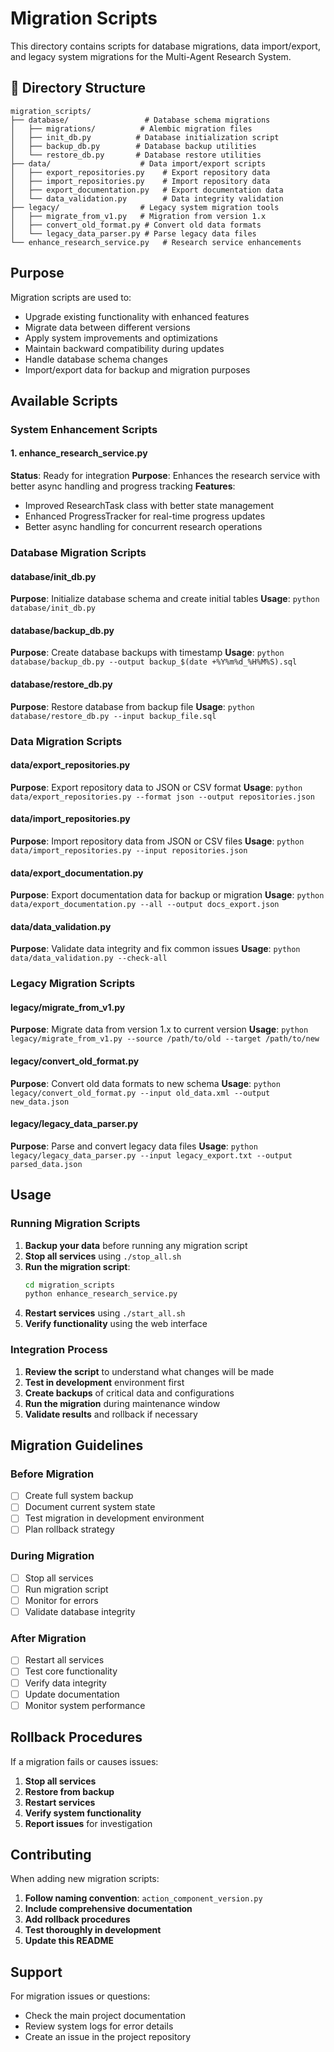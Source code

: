 # Migration Scripts

This directory contains scripts for database migrations, data import/export, and legacy system migrations for the Multi-Agent Research System.

## 📁 Directory Structure

```
migration_scripts/
├── database/                 # Database schema migrations
│   ├── migrations/          # Alembic migration files
│   ├── init_db.py          # Database initialization script
│   ├── backup_db.py        # Database backup utilities
│   └── restore_db.py       # Database restore utilities
├── data/                    # Data import/export scripts
│   ├── export_repositories.py    # Export repository data
│   ├── import_repositories.py    # Import repository data
│   ├── export_documentation.py   # Export documentation data
│   └── data_validation.py        # Data integrity validation
├── legacy/                  # Legacy system migration tools
│   ├── migrate_from_v1.py   # Migration from version 1.x
│   ├── convert_old_format.py # Convert old data formats
│   └── legacy_data_parser.py # Parse legacy data files
└── enhance_research_service.py   # Research service enhancements
```

## Purpose

Migration scripts are used to:
- Upgrade existing functionality with enhanced features
- Migrate data between different versions
- Apply system improvements and optimizations
- Maintain backward compatibility during updates
- Handle database schema changes
- Import/export data for backup and migration purposes

## Available Scripts

### System Enhancement Scripts

#### 1. enhance_research_service.py
**Status**: Ready for integration
**Purpose**: Enhances the research service with better async handling and progress tracking
**Features**:
- Improved ResearchTask class with better state management
- Enhanced ProgressTracker for real-time progress updates
- Better async handling for concurrent research operations

### Database Migration Scripts

#### database/init_db.py
**Purpose**: Initialize database schema and create initial tables
**Usage**: `python database/init_db.py`

#### database/backup_db.py
**Purpose**: Create database backups with timestamp
**Usage**: `python database/backup_db.py --output backup_$(date +%Y%m%d_%H%M%S).sql`

#### database/restore_db.py
**Purpose**: Restore database from backup file
**Usage**: `python database/restore_db.py --input backup_file.sql`

### Data Migration Scripts

#### data/export_repositories.py
**Purpose**: Export repository data to JSON or CSV format
**Usage**: `python data/export_repositories.py --format json --output repositories.json`

#### data/import_repositories.py
**Purpose**: Import repository data from JSON or CSV files
**Usage**: `python data/import_repositories.py --input repositories.json`

#### data/export_documentation.py
**Purpose**: Export documentation data for backup or migration
**Usage**: `python data/export_documentation.py --all --output docs_export.json`

#### data/data_validation.py
**Purpose**: Validate data integrity and fix common issues
**Usage**: `python data/data_validation.py --check-all`

### Legacy Migration Scripts

#### legacy/migrate_from_v1.py
**Purpose**: Migrate data from version 1.x to current version
**Usage**: `python legacy/migrate_from_v1.py --source /path/to/old --target /path/to/new`

#### legacy/convert_old_format.py
**Purpose**: Convert old data formats to new schema
**Usage**: `python legacy/convert_old_format.py --input old_data.xml --output new_data.json`

#### legacy/legacy_data_parser.py
**Purpose**: Parse and convert legacy data files
**Usage**: `python legacy/legacy_data_parser.py --input legacy_export.txt --output parsed_data.json`

## Usage

### Running Migration Scripts

1. **Backup your data** before running any migration script
2. **Stop all services** using `./stop_all.sh`
3. **Run the migration script**:
   ```bash
   cd migration_scripts
   python enhance_research_service.py
   ```
4. **Restart services** using `./start_all.sh`
5. **Verify functionality** using the web interface

### Integration Process

1. **Review the script** to understand what changes will be made
2. **Test in development** environment first
3. **Create backups** of critical data and configurations
4. **Run the migration** during maintenance window
5. **Validate results** and rollback if necessary

## Migration Guidelines

### Before Migration
- [ ] Create full system backup
- [ ] Document current system state
- [ ] Test migration in development environment
- [ ] Plan rollback strategy

### During Migration
- [ ] Stop all services
- [ ] Run migration script
- [ ] Monitor for errors
- [ ] Validate database integrity

### After Migration
- [ ] Restart all services
- [ ] Test core functionality
- [ ] Verify data integrity
- [ ] Update documentation
- [ ] Monitor system performance

## Rollback Procedures

If a migration fails or causes issues:

1. **Stop all services**
2. **Restore from backup**
3. **Restart services**
4. **Verify system functionality**
5. **Report issues** for investigation

## Contributing

When adding new migration scripts:

1. **Follow naming convention**: `action_component_version.py`
2. **Include comprehensive documentation**
3. **Add rollback procedures**
4. **Test thoroughly in development**
5. **Update this README**

## Support

For migration issues or questions:
- Check the main project documentation
- Review system logs for error details
- Create an issue in the project repository